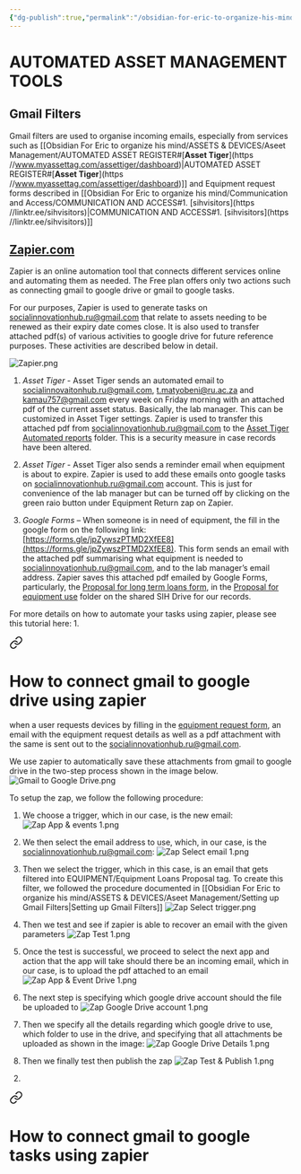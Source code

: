 ```yaml
---
{"dg-publish":true,"permalink":"/obsidian-for-eric-to-organize-his-mind/assets-and-devices/aseet-management/automated-asset-management-tools/"}
---
```


# AUTOMATED ASSET MANAGEMENT TOOLS

## Gmail Filters

Gmail filters are used to organise incoming emails, especially from services such as [[Obsidian For Eric to organize his mind/ASSETS & DEVICES/Aseet Management/AUTOMATED ASSET REGISTER#[**Asset Tiger**](https //www.myassettag.com/assettiger/dashboard)\|AUTOMATED ASSET REGISTER#[**Asset Tiger**](https //www.myassettag.com/assettiger/dashboard)]] and Equipment request forms described in [[Obsidian For Eric to organize his mind/Communication and Access/COMMUNICATION AND ACCESS#1. [sihvisitors](https //linktr.ee/sihvisitors)\|COMMUNICATION AND ACCESS#1. [sihvisitors](https //linktr.ee/sihvisitors)]]


<div class="transclusion internal-embed is-loaded"><div class="markdown-embed">





</div></div>


## [**Zapier.com**](https://zapier.com/)

Zapier is an online automation tool that connects different services online and automating them as needed.   The Free plan offers only two actions such as connecting gmail to google drive or gmail to google tasks.

For our purposes, Zapier is used to generate tasks on [socialinnovationhub.ru@gmail.com](mailto:socialinnovationhub.ru@gmail.com) that relate to assets needing to be renewed as their expiry date comes close. It is also used to transfer attached pdf(s) of various activities to google drive for future reference purposes. These activities are described below in detail.

  
  
![Zapier.png](/img/user/Obsidian%20For%20Eric%20to%20organize%20his%20mind/ASSETS%20&%20DEVICES/Aseet%20Management/Zapier.png)

  
  

1. _Asset Tiger -_ Asset Tiger sends an automated email to [socialinnovaitonhub.ru@gmail.com](mailto:socialinnovaitonhub.ru@gmail.com), [t.matyobeni@ru.ac.za](mailto:t.matyobeni@ru.ac.za) and [kamau757@gmail.com](mailto:kamau757@gmail.com) every week on Friday morning with an attached pdf of the current asset status. Basically, the lab manager. This can be customized in Asset Tiger settings. Zapier is used to transfer this attached pdf from [socialinnovationhub.ru@gmail.com](mailto:socialinnovationhub.ru@gmail.com) to the [Asset Tiger Automated reports](https://drive.google.com/drive/folders/1MdppvlIfEs5UvxRdhBIbeDm4ZNQnIJRy?usp=share_link) folder. This is a security measure in case records have been altered.
    
2. _Asset Tiger -_ Asset Tiger also sends a reminder email when equipment is about to expire. Zapier is used to add these emails onto google tasks on [socialinnovationhub.ru@gmail.com](mailto:socialinnovationhub.ru@gmail.com) account. This is just for convenience of the lab manager but can be turned off by clicking on the green raio button under Equipment Return zap on Zapier.
    
3. _Google Forms_ – When someone is in need of equipment, the fill in the google form on the following link: [https://forms.gle/jpZywszPTMD2XfEE8](https://forms.gle/jpZywszPTMD2XfEE8). This form sends an email with the attached pdf summarising what equipment is needed to [socialinnovationhub.ru@gmail.com](mailto:socialinnovationhub.ru@gmail.com), and to the lab manager’s email address. Zapier saves this attached pdf emailed by Google Forms, particularly, the [Proposal for long term loans form](https://forms.gle/jpZywszPTMD2XfEE8), in the [Proposal for equipment use](https://drive.google.com/drive/folders/11QFnhquAyg9O00DfyeMCIaeYxd_jZR9d?usp=share_link) folder on the shared SIH Drive for our records.

For more details on how to automate your tasks using zapier, please see this tutorial here:
1. 
<div class="transclusion internal-embed is-loaded"><a class="markdown-embed-link" href="/obsidian-for-eric-to-organize-his-mind/assets-and-devices/aseet-management/how-to-connect-gmail-to-google-drive-using-zapier/" aria-label="Open link"><svg xmlns="http://www.w3.org/2000/svg" width="24" height="24" viewBox="0 0 24 24" fill="none" stroke="currentColor" stroke-width="2" stroke-linecap="round" stroke-linejoin="round" class="svg-icon lucide-link"><path d="M10 13a5 5 0 0 0 7.54.54l3-3a5 5 0 0 0-7.07-7.07l-1.72 1.71"></path><path d="M14 11a5 5 0 0 0-7.54-.54l-3 3a5 5 0 0 0 7.07 7.07l1.71-1.71"></path></svg></a><div class="markdown-embed">




# How to connect gmail to google drive using zapier
when a user requests devices by filling in the [equipment request form](https://linktr.ee/sihvisitors), an email with the equipment request details as well as a pdf attachment with the same is sent out to the socialinnovationhub.ru@gmail.com. 

We use zapier to automatically save these attachments from gmail to google drive in the two-step process shown in the image below. 
![Gmail to Google Drive.png](/img/user/Obsidian%20For%20Eric%20to%20organize%20his%20mind/ASSETS%20&%20DEVICES/Aseet%20Management/Gmail%20to%20Google%20Drive.png)



To setup the zap, we follow the following procedure: 

1. We choose a trigger, which in our case, is the new email: ![Zap App & events 1.png](/img/user/Obsidian%20For%20Eric%20to%20organize%20his%20mind/ASSETS%20&%20DEVICES/Aseet%20Management/Zap%20App%20&%20events%201.png)




2. We then select the email address to use, which, in our case, is the socialinnovationhub.ru@gmail.com:     ![Zap Select email 1.png](/img/user/Obsidian%20For%20Eric%20to%20organize%20his%20mind/ASSETS%20&%20DEVICES/Aseet%20Management/Zap%20Select%20email%201.png)


3. Then we select the trigger, which in this case, is an email that gets filtered into EQUIPMENT/Equipment Loans Proposal tag. To create this filter, we followed the procedure documented in [[Obsidian For Eric to organize his mind/ASSETS & DEVICES/Aseet Management/Setting up Gmail Filters\|Setting up Gmail Filters]] ![Zap Select trigger.png](/img/user/Obsidian%20For%20Eric%20to%20organize%20his%20mind/ASSETS%20&%20DEVICES/Aseet%20Management/Zap%20Select%20trigger.png)


4. Then we test and see if zapier is able to recover an email with the given parameters  ![Zap Test 1.png](/img/user/Obsidian%20For%20Eric%20to%20organize%20his%20mind/ASSETS%20&%20DEVICES/Aseet%20Management/Zap%20Test%201.png)


5. Once the test is successful, we proceed to select the next app and action that the app will take should there be an incoming email, which in our case, is to upload the pdf attached to an email ![Zap App & Event Drive 1.png](/img/user/Obsidian%20For%20Eric%20to%20organize%20his%20mind/ASSETS%20&%20DEVICES/Aseet%20Management/Zap%20App%20&%20Event%20Drive%201.png)


6. The next step is specifying which google drive account should the file be uploaded to ![Zap Google Drive account 1.png](/img/user/Obsidian%20For%20Eric%20to%20organize%20his%20mind/ASSETS%20&%20DEVICES/Aseet%20Management/Zap%20Google%20Drive%20account%201.png)


7. Then we specify all the details regarding which google drive to use, which folder to use in the drive, and specifying that all attachments be uploaded as shown in the image:     ![Zap Google Drive Details 1.png](/img/user/Obsidian%20For%20Eric%20to%20organize%20his%20mind/ASSETS%20&%20DEVICES/Aseet%20Management/Zap%20Google%20Drive%20Details%201.png)


8. Then we finally test then publish the zap ![Zap Test & Publish 1.png](/img/user/Obsidian%20For%20Eric%20to%20organize%20his%20mind/ASSETS%20&%20DEVICES/Aseet%20Management/Zap%20Test%20&%20Publish%201.png)

</div></div>

2. 
<div class="transclusion internal-embed is-loaded"><a class="markdown-embed-link" href="/obsidian-for-eric-to-organize-his-mind/assets-and-devices/aseet-management/how-to-connect-gmail-to-google-tasks-using-zapier/" aria-label="Open link"><svg xmlns="http://www.w3.org/2000/svg" width="24" height="24" viewBox="0 0 24 24" fill="none" stroke="currentColor" stroke-width="2" stroke-linecap="round" stroke-linejoin="round" class="svg-icon lucide-link"><path d="M10 13a5 5 0 0 0 7.54.54l3-3a5 5 0 0 0-7.07-7.07l-1.72 1.71"></path><path d="M14 11a5 5 0 0 0-7.54-.54l-3 3a5 5 0 0 0 7.07 7.07l1.71-1.71"></path></svg></a><div class="markdown-embed">




# How to connect gmail to google tasks using zapier


</div></div>

